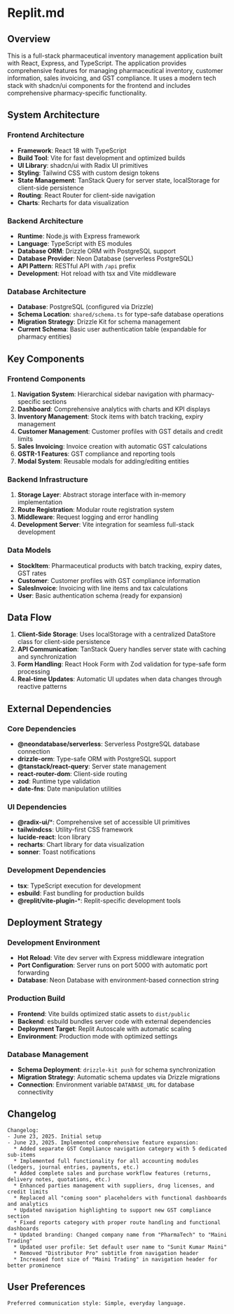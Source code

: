 # Replit.md

## Overview

This is a full-stack pharmaceutical inventory management application built with React, Express, and TypeScript. The application provides comprehensive features for managing pharmaceutical inventory, customer information, sales invoicing, and GST compliance. It uses a modern tech stack with shadcn/ui components for the frontend and includes comprehensive pharmacy-specific functionality.

## System Architecture

### Frontend Architecture
- **Framework**: React 18 with TypeScript
- **Build Tool**: Vite for fast development and optimized builds
- **UI Library**: shadcn/ui with Radix UI primitives
- **Styling**: Tailwind CSS with custom design tokens
- **State Management**: TanStack Query for server state, localStorage for client-side persistence
- **Routing**: React Router for client-side navigation
- **Charts**: Recharts for data visualization

### Backend Architecture
- **Runtime**: Node.js with Express framework
- **Language**: TypeScript with ES modules
- **Database ORM**: Drizzle ORM with PostgreSQL support
- **Database Provider**: Neon Database (serverless PostgreSQL)
- **API Pattern**: RESTful API with `/api` prefix
- **Development**: Hot reload with tsx and Vite middleware

### Database Architecture
- **Database**: PostgreSQL (configured via Drizzle)
- **Schema Location**: `shared/schema.ts` for type-safe database operations
- **Migration Strategy**: Drizzle Kit for schema management
- **Current Schema**: Basic user authentication table (expandable for pharmacy entities)

## Key Components

### Frontend Components
1. **Navigation System**: Hierarchical sidebar navigation with pharmacy-specific sections
2. **Dashboard**: Comprehensive analytics with charts and KPI displays
3. **Inventory Management**: Stock items with batch tracking, expiry management
4. **Customer Management**: Customer profiles with GST details and credit limits
5. **Sales Invoicing**: Invoice creation with automatic GST calculations
6. **GSTR-1 Features**: GST compliance and reporting tools
7. **Modal System**: Reusable modals for adding/editing entities

### Backend Infrastructure
1. **Storage Layer**: Abstract storage interface with in-memory implementation
2. **Route Registration**: Modular route registration system
3. **Middleware**: Request logging and error handling
4. **Development Server**: Vite integration for seamless full-stack development

### Data Models
- **StockItem**: Pharmaceutical products with batch tracking, expiry dates, GST rates
- **Customer**: Customer profiles with GST compliance information
- **SalesInvoice**: Invoicing with line items and tax calculations
- **User**: Basic authentication schema (ready for expansion)

## Data Flow

1. **Client-Side Storage**: Uses localStorage with a centralized DataStore class for client-side persistence
2. **API Communication**: TanStack Query handles server state with caching and synchronization
3. **Form Handling**: React Hook Form with Zod validation for type-safe form processing
4. **Real-time Updates**: Automatic UI updates when data changes through reactive patterns

## External Dependencies

### Core Dependencies
- **@neondatabase/serverless**: Serverless PostgreSQL database connection
- **drizzle-orm**: Type-safe ORM with PostgreSQL support
- **@tanstack/react-query**: Server state management
- **react-router-dom**: Client-side routing
- **zod**: Runtime type validation
- **date-fns**: Date manipulation utilities

### UI Dependencies
- **@radix-ui/***: Comprehensive set of accessible UI primitives
- **tailwindcss**: Utility-first CSS framework
- **lucide-react**: Icon library
- **recharts**: Chart library for data visualization
- **sonner**: Toast notifications

### Development Dependencies
- **tsx**: TypeScript execution for development
- **esbuild**: Fast bundling for production builds
- **@replit/vite-plugin-***: Replit-specific development tools

## Deployment Strategy

### Development Environment
- **Hot Reload**: Vite dev server with Express middleware integration
- **Port Configuration**: Server runs on port 5000 with automatic port forwarding
- **Database**: Neon Database with environment-based connection string

### Production Build
- **Frontend**: Vite builds optimized static assets to `dist/public`
- **Backend**: esbuild bundles server code with external dependencies
- **Deployment Target**: Replit Autoscale with automatic scaling
- **Environment**: Production mode with optimized settings

### Database Management
- **Schema Deployment**: `drizzle-kit push` for schema synchronization
- **Migration Strategy**: Automatic schema updates via Drizzle migrations
- **Connection**: Environment variable `DATABASE_URL` for database connectivity

## Changelog

```
Changelog:
- June 23, 2025. Initial setup
- June 23, 2025. Implemented comprehensive feature expansion:
  * Added separate GST Compliance navigation category with 5 dedicated sub-items
  * Implemented full functionality for all accounting modules (ledgers, journal entries, payments, etc.)
  * Added complete sales and purchase workflow features (returns, delivery notes, quotations, etc.)
  * Enhanced parties management with suppliers, drug licenses, and credit limits
  * Replaced all "coming soon" placeholders with functional dashboards and analytics
  * Updated navigation highlighting to support new GST compliance section
  * Fixed reports category with proper route handling and functional dashboards
  * Updated branding: Changed company name from "PharmaTech" to "Maini Trading"
  * Updated user profile: Set default user name to "Sunit Kumar Maini"
  * Removed "Distributor Pro" subtitle from navigation header
  * Increased font size of "Maini Trading" in navigation header for better prominence
```

## User Preferences

```
Preferred communication style: Simple, everyday language.
```